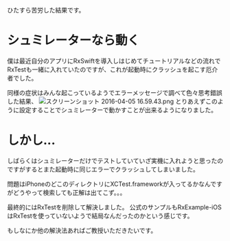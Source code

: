 <!--
title:   厄介者XCTest.frameworkを使うライブラリとの戦い
tags:    RxSwift,Swift,XCTest,iOS
id:      cd8f607f7d44e03b6d9f
private: false
-->
ひたすら苦労した結果です。

# シュミレーターなら動く
僕は最近自分のアプリにRxSwiftを導入しはじめてチュートリアルなどの流れでRxTestも一緒に入れていたのですが、これが起動時にクラッシュを起こす厄介者でした。

同様の症状はみんな起こっているようでエラーメッセージで調べて色々思考錯誤した結果、
![スクリーンショット 2016-04-05 16.59.43.png](https://qiita-image-store.s3.amazonaws.com/0/10943/43d9c50e-c0b0-d7a9-c0b2-3e9ba72ab20a.png)
とりあえずこのように設定することでシュミレーターで動かすことが出来るようになりました。

# しかし...
しばらくはシュミレーターだけでテストしていていざ実機に入れようと思ったのですがするとまた起動時に同じエラーでクラッシュしてしまいました。

問題はiPhoneのどこのディレクトリにXCTest.frameworkが入ってるかなんですがどうやって検索しても正解は出てこず。。。


最終的にはRxTestを削除して解決しました。
公式のサンプルもRxExample-iOSはRxTestを使っていないようで結局なんだったのかという感じです。

もしなにか他の解決法あればご教授いただきたいです。